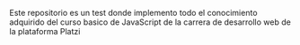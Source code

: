 Este repositorio es un test donde implemento todo el conocimiento adquirido del curso basico de JavaScript de la carrera de desarrollo web de la plataforma Platzi
